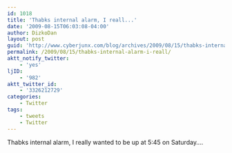 ```yaml
---
id: 1018
title: 'Thabks internal alarm, I reall...'
date: '2009-08-15T06:03:08-04:00'
author: DizkoDan
layout: post
guid: 'http://www.cyberjunx.com/blog/archives/2009/08/15/thabks-internal-alarm-i-reall/'
permalink: /2009/08/15/thabks-internal-alarm-i-reall/
aktt_notify_twitter:
    - 'yes'
ljID:
    - '982'
aktt_twitter_id:
    - '3326212729'
categories:
    - Twitter
tags:
    - tweets
    - Twitter
---
```


Thabks internal alarm, I really wanted to be up at 5:45 on Saturday….